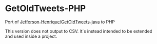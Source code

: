 # GetOldTweets-PHP
Port of [Jefferson-Henrique/GetOldTweets-java](https://github.com/Jefferson-Henrique/GetOldTweets-java) to PHP

This version does not output to CSV. It´s instead intended to be extended and used inside a project.
